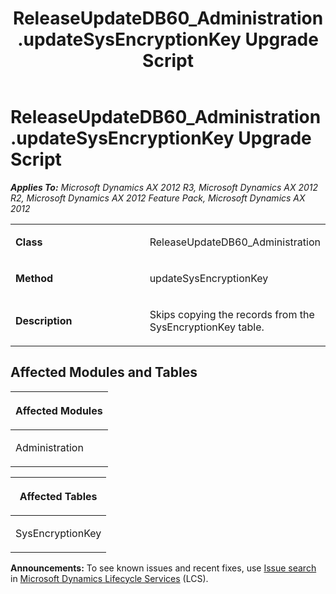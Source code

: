 ﻿---
title: ReleaseUpdateDB60_Administration.updateSysEncryptionKey Upgrade Script
TOCTitle: ReleaseUpdateDB60_Administration.updateSysEncryptionKey Upgrade Script
ms:assetid: c5968348-3aa0-939f-4a8b-7404d20ad603
ms:mtpsurl: https://msdn.microsoft.com/en-us/library/JJ719525(v=AX.60)
ms:contentKeyID: 49711093
ms.date: 05/18/2015
mtps_version: v=AX.60
---

# ReleaseUpdateDB60\_Administration.updateSysEncryptionKey Upgrade Script 


_**Applies To:** Microsoft Dynamics AX 2012 R3, Microsoft Dynamics AX 2012 R2, Microsoft Dynamics AX 2012 Feature Pack, Microsoft Dynamics AX 2012_

<table>
<colgroup>
<col style="width: 50%" />
<col style="width: 50%" />
</colgroup>
<tbody>
<tr class="odd">
<td><p><strong>Class</strong></p></td>
<td><p>ReleaseUpdateDB60_Administration</p></td>
</tr>
<tr class="even">
<td><p><strong>Method</strong></p></td>
<td><p>updateSysEncryptionKey</p></td>
</tr>
<tr class="odd">
<td><p><strong>Description</strong></p></td>
<td><p>Skips copying the records from the SysEncryptionKey table.</p></td>
</tr>
</tbody>
</table>


## Affected Modules and Tables

<table>
<colgroup>
<col style="width: 100%" />
</colgroup>
<thead>
<tr class="header">
<th><p>Affected Modules</p></th>
</tr>
</thead>
<tbody>
<tr class="odd">
<td><p>Administration</p></td>
</tr>
</tbody>
</table>


<table>
<colgroup>
<col style="width: 100%" />
</colgroup>
<thead>
<tr class="header">
<th><p>Affected Tables</p></th>
</tr>
</thead>
<tbody>
<tr class="odd">
<td><p>SysEncryptionKey</p></td>
</tr>
</tbody>
</table>

  
**Announcements:** To see known issues and recent fixes, use [Issue search](http://go.microsoft.com/fwlink/?linkid=389258) in [Microsoft Dynamics Lifecycle Services](http://go.microsoft.com/fwlink/?linkid=306505) (LCS).

